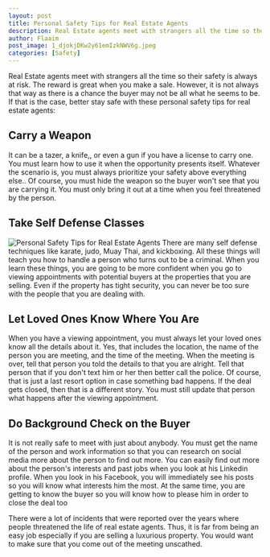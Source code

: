 ```yaml
---
layout: post
title: Personal Safety Tips for Real Estate Agents
description: Real Estate agents meet with strangers all the time so their safety is always at risk. The reward is great when you make a sale.
author: Flaaim
post_image: 1_djokjDKw2y61emIzkNWV6g.jpeg
categories: [Safety]
---
```



Real Estate agents meet with strangers all the time so their safety is always at risk. The reward is great when you make a sale. However, it is not always that way as there is a chance the buyer may not be all what he seems to be. If that is the case, better stay safe with these personal safety tips for real estate agents:

## Carry a Weapon

It can be a tazer, a knife,, or even a gun if you have a license to carry one. You must learn how to use it when the opportunity presents itself. Whatever the scenario is, you must always prioritize your safety above everything else.. Of course, you must hide the weapon so the buyer won't see that you are carrying it. You must only bring it out at a time when you feel threatened by the person. 


## Take Self Defense Classes
![Personal Safety Tips for Real Estate Agents](https://safetyworkblog.com/assets/1_djokjDKw2y61emIzkNWV6g.jpeg)
There are many self defense techniques like karate, judo, Muay Thai, and kickboxing. All these things will teach you how to handle a person who turns out to be a criminal. When you learn these things, you are going to be more confident when you go to viewing appointments with potential buyers at the properties that you are selling. Even if the property has tight security, you can never be too sure with the people that you are dealing with.

## Let Loved Ones Know Where You Are

When you have a viewing appointment, you must always let your loved ones know all the details about it. Yes, that includes the location, the name of the person you are meeting, and the time of the meeting. When the meeting is over, tell that person you told the details to that you are alright. Tell that person that if you don't text him or her then better call the police. Of course, that is just a last resort option in case something bad happens. If the deal gets closed, then that is a different story. You must still update that person what happens after the viewing appointment. 

## Do Background Check on the Buyer

It is not really safe to meet with just about anybody. You must get the name of the person and work information so that you can research on social media more about the person to find out more. You can easily find out more about the person's interests and past jobs when you look at his Linkedin profile. When you look in his Facebook, you will immediately see his posts so you will know what interests him the most. At the same time, you are getting to know the buyer so you will know how to please him in order to close the deal too



There were a lot of incidents that were reported over the years where people threatened the life of real estate agents. Thus, it is far from being an easy job especially if you are selling a luxurious property. You would want to make sure that you come out of the meeting unscathed. 
